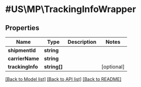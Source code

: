 # #US\MP\TrackingInfoWrapper

## Properties

Name | Type | Description | Notes
------------ | ------------- | ------------- | -------------
**shipmentId** | **string** |  |
**carrierName** | **string** |  |
**trackingInfo** | **string[]** |  | [optional]


[[Back to Model list]](../) [[Back to API list]](../../Api/US/MP) [[Back to README]](../../README.md)
